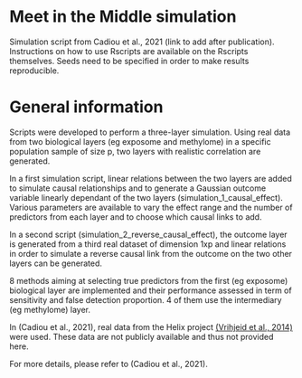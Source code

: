 # Meet in the Middle simulation
Simulation script from Cadiou et al., 2021 (link to add after publication).
Instructions on how to use Rscripts are available on the Rscripts themselves.
Seeds need to be specified in order to make results reproducible.

# General information
Scripts were developed to perform a three-layer simulation. Using real data from two biological layers (eg exposome and methylome) in a specific population sample of size p, two layers with realistic correlation are generated. 

In a first simulation script, linear relations between the two layers are added to simulate causal relationships and to generate a Gaussian outcome variable linearly dependant of the two layers (simulation_1_causal_effect). Various parameters are available to vary the effect range and the number of predictors from each layer and to choose which causal links to add.

In a second script (simulation_2_reverse_causal_effect), the outcome layer is generated from a third real dataset of dimension 1xp and linear relations in order to simulate a reverse causal link from the outcome on the two other layers can be generated.

8 methods aiming at selecting true predictors from the first (eg exposome) biological layer are implemented and their performance assessed in term of sensitivity and false detection proportion. 4 of them use the intermediary (eg methylome) layer.

In (Cadiou et al., 2021), real data from the Helix project [(Vrihjeid et al., 2014)](https://www.ncbi.nlm.nih.gov/pmc/articles/PMC4048258/) were used. These data are not publicly available and thus not provided here. 

For more details, please refer to (Cadiou et al., 2021).


